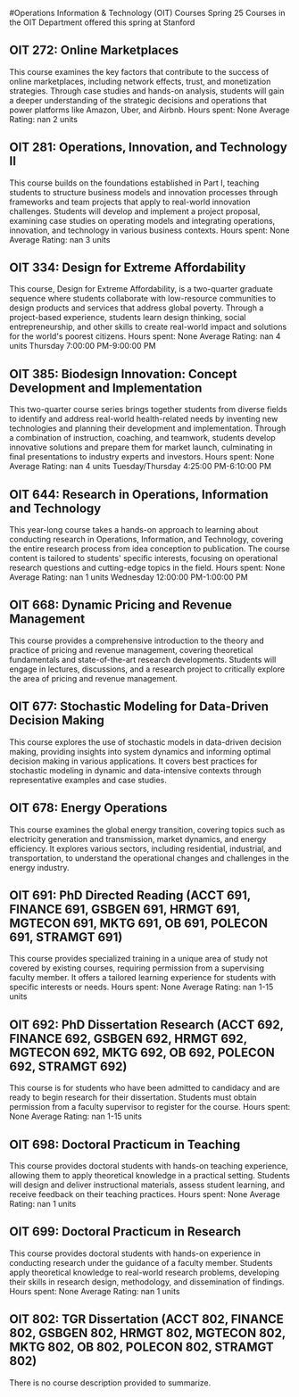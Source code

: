 #Operations Information & Technology (OIT) Courses Spring 25
Courses in the OIT Department offered this spring at Stanford
## OIT 272: Online Marketplaces
This course examines the key factors that contribute to the success of online marketplaces, including network effects, trust, and monetization strategies. Through case studies and hands-on analysis, students will gain a deeper understanding of the strategic decisions and operations that power platforms like Amazon, Uber, and Airbnb.
Hours spent: None
Average Rating: nan
2 units
## OIT 281: Operations, Innovation, and Technology II
This course builds on the foundations established in Part I, teaching students to structure business models and innovation processes through frameworks and team projects that apply to real-world innovation challenges. Students will develop and implement a project proposal, examining case studies on operating models and integrating operations, innovation, and technology in various business contexts.
Hours spent: None
Average Rating: nan
3 units
## OIT 334: Design for Extreme Affordability
This course, Design for Extreme Affordability, is a two-quarter graduate sequence where students collaborate with low-resource communities to design products and services that address global poverty. Through a project-based experience, students learn design thinking, social entrepreneurship, and other skills to create real-world impact and solutions for the world's poorest citizens.
Hours spent: None
Average Rating: nan
4 units
Thursday 7:00:00 PM-9:00:00 PM
## OIT 385: Biodesign Innovation: Concept Development and Implementation
This two-quarter course series brings together students from diverse fields to identify and address real-world health-related needs by inventing new technologies and planning their development and implementation. Through a combination of instruction, coaching, and teamwork, students develop innovative solutions and prepare them for market launch, culminating in final presentations to industry experts and investors.
Hours spent: None
Average Rating: nan
4 units
Tuesday/Thursday 4:25:00 PM-6:10:00 PM
## OIT 644: Research in Operations, Information and Technology
This year-long course takes a hands-on approach to learning about conducting research in Operations, Information, and Technology, covering the entire research process from idea conception to publication. The course content is tailored to students' specific interests, focusing on operational research questions and cutting-edge topics in the field.
Hours spent: None
Average Rating: nan
1 units
Wednesday 12:00:00 PM-1:00:00 PM
## OIT 668: Dynamic Pricing and Revenue Management
This course provides a comprehensive introduction to the theory and practice of pricing and revenue management, covering theoretical fundamentals and state-of-the-art research developments. Students will engage in lectures, discussions, and a research project to critically explore the area of pricing and revenue management.
## OIT 677: Stochastic Modeling for Data-Driven Decision Making
This course explores the use of stochastic models in data-driven decision making, providing insights into system dynamics and informing optimal decision making in various applications. It covers best practices for stochastic modeling in dynamic and data-intensive contexts through representative examples and case studies.
## OIT 678: Energy Operations
This course examines the global energy transition, covering topics such as electricity generation and transmission, market dynamics, and energy efficiency. It explores various sectors, including residential, industrial, and transportation, to understand the operational changes and challenges in the energy industry.
## OIT 691: PhD Directed Reading (ACCT 691, FINANCE 691, GSBGEN 691, HRMGT 691, MGTECON 691, MKTG 691, OB 691, POLECON 691, STRAMGT 691)
This course provides specialized training in a unique area of study not covered by existing courses, requiring permission from a supervising faculty member. It offers a tailored learning experience for students with specific interests or needs.
Hours spent: None
Average Rating: nan
1-15 units
## OIT 692: PhD Dissertation Research (ACCT 692, FINANCE 692, GSBGEN 692, HRMGT 692, MGTECON 692, MKTG 692, OB 692, POLECON 692, STRAMGT 692)
This course is for students who have been admitted to candidacy and are ready to begin research for their dissertation. Students must obtain permission from a faculty supervisor to register for the course.
Hours spent: None
Average Rating: nan
1-15 units
## OIT 698: Doctoral Practicum in Teaching
This course provides doctoral students with hands-on teaching experience, allowing them to apply theoretical knowledge in a practical setting. Students will design and deliver instructional materials, assess student learning, and receive feedback on their teaching practices.
Hours spent: None
Average Rating: nan
1 units
## OIT 699: Doctoral Practicum in Research
This course provides doctoral students with hands-on experience in conducting research under the guidance of a faculty member. Students apply theoretical knowledge to real-world research problems, developing their skills in research design, methodology, and dissemination of findings.
Hours spent: None
Average Rating: nan
1 units
## OIT 802: TGR Dissertation (ACCT 802, FINANCE 802, GSBGEN 802, HRMGT 802, MGTECON 802, MKTG 802, OB 802, POLECON 802, STRAMGT 802)
There is no course description provided to summarize.